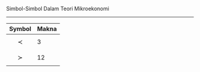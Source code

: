 Simbol-Simbol Dalam Teori Mikroekonomi
***

|Symbol |Makna|
|-----|--------|
|$$\prec$$|3       |
|$$\succ$$ |12      |
